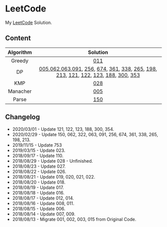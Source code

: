 # LeetCode
My [LeetCode](https://leetcode-cn.com/angelmsger/) Solution.

## Content
| Algorithm | Solution |
|:---------:|:--------:|
|Greedy|[011](011.cpp)|
|DP|[005](005.cpp),[062](062.cpp),[063](063.cpp),[091](091.cpp), [256](256.cpp), [674](674.cpp), [361](361.cpp), [338](338.cpp), [265](265.cpp), [198](198.cpp), [213](213.cpp), [121](121.cpp), [122](122.cpp), [123](123.cpp), [188](188.cpp), [300](300.cpp), [353](354.cpp)|
|KMP|[028](028.cpp)|
|Manacher|[005](005.cpp)|
|Parse|[150](150.cpp)|

## Changelog
* 2020/03/01 - Update 121, 122, 123, 188, 300, 354.
* 2020/02/29 - Update 150, 062, 322, 063, 091, 256, 674, 361, 338, 265, 198, 213.
* 2019/11/15 - Update 753
* 2019/03/15 - Update 023.
* 2018/09/17 - Update 110.
* 2018/08/29 - Update 028 - Unfinished.
* 2018/08/23 - Update 027.
* 2018/08/22 - Update 026.
* 2018/08/21 - Update 019, 020, 021, 022.
* 2018/08/20 - Update 018.
* 2018/08/19 - Update 017.
* 2018/08/18 - Update 016.
* 2018/08/17 - Update 012, 014.
* 2018/08/16 - Update 008, 011.
* 2018/08/15 - Update 006.
* 2018/08/14 - Update 007, 009.
* 2018/08/13 - Migrate 001, 002, 003, 015 from Original Code.